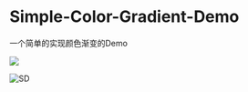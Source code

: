 # Simple-Color-Gradient-Demo
一个简单的实现颜色渐变的Demo

![](https://github.com/sjimy/Simple-Color-Gradient-Demo/raw/master/screenshots/Demo.gif)

<img src="https://github.com/sjimy/Simple-Color-Gradient-Demo/blob/master/screenshots/Demo.gif?raw=true" alt="SD" title="SD">
